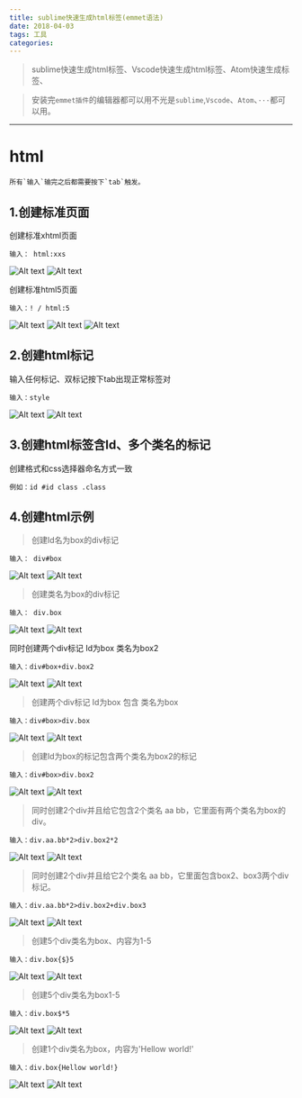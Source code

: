 ```yaml
---
title: sublime快速生成html标签(emmet语法)
date: 2018-04-03
tags: 工具
categories: 
---
```


> sublime快速生成html标签、Vscode快速生成html标签、Atom快速生成标签、

> 安装完`emmet插件`的编辑器都可以用不光是`sublime`,`Vscode`、`Atom`、`···`都可以用。

--------------------------------------------------------------------------------

<!-- more -->

# html 

```
所有`输入`输完之后都需要按下`tab`触发。
```

## 1.创建标准页面

创建标准xhtml页面

```
输入： html:xxs
```
![Alt text](/images/快速生成标签/1522718211956.png)
![Alt text](/images/快速生成标签/1522718277472.png)

创建标准html5页面

```
输入：! / html:5
```
![Alt text](/images/快速生成标签/1522718296457.png)
![Alt text](/images/快速生成标签/1522718931054.png)
![Alt text](/images/快速生成标签/1522718299058.png)

## 2.创建html标记

输入任何标记、双标记按下tab出现正常标签对

```
输入：style
```
![Alt text](/images/快速生成标签/1522718319279.png)
![Alt text](/images/快速生成标签/1522718321952.png)

## 3.创建html标签含Id、多个类名的标记

创建格式和css选择器命名方式一致

```
例如：id #id class .class
```
## 4.创建html示例

> 创建Id名为box的div标记

```
输入： div#box
```

![Alt text](/images/快速生成标签/1522718327988.png)
![Alt text](/images/快速生成标签/1522718330783.png)

> 创建类名为box的div标记

```
输入： div.box
```
![Alt text](/images/快速生成标签/1522718336462.png)
![Alt text](/images/快速生成标签/1522718339055.png)

同时创建两个div标记 Id为box 类名为box2

```
输入：div#box+div.box2
```
![Alt text](/images/快速生成标签/1522718347125.png)
![Alt text](/images/快速生成标签/1522718349049.png)

> 创建两个div标记 Id为box 包含 类名为box

```
输入：div#box>div.box
```

![Alt text](/images/快速生成标签/1522718353408.png)
![Alt text](/images/快速生成标签/1522718355668.png)

> 创建Id为box的标记包含两个类名为box2的标记

```
输入：div#box>div.box2
```

![Alt text](/images/快速生成标签/1522718398561.png)
![Alt text](/images/快速生成标签/1522718372306.png)

> 同时创建2个div并且给它包含2个类名 aa bb，它里面有两个类名为box的div。

```
输入：div.aa.bb*2>div.box2*2
```
![Alt text](/images/快速生成标签/1522718545113.png)
![Alt text](/images/快速生成标签/1522718549390.png)

> 同时创建2个div并且给它2个类名 aa bb，它里面包含box2、box3两个div标记。
```
输入：div.aa.bb*2>div.box2+div.box3
```
![Alt text](/images/快速生成标签/1522718553338.png)
![Alt text](/images/快速生成标签/1522718557137.png)

> 创建5个div类名为box、内容为1-5
```
输入：div.box{$}5
```
![Alt text](/images/快速生成标签/1522718560420.png)
![Alt text](/images/快速生成标签/1522719127477.png)

> 创建5个div类名为box1-5
```
输入：div.box$*5  
```
![Alt text](/images/快速生成标签/1522718567612.png)
![Alt text](/images/快速生成标签/1522718570030.png)

> 创建1个div类名为box，内容为'Hellow world!'
```
输入：div.box{Hellow world!}
```
![Alt text](/images/快速生成标签/1522718574598.png)
![Alt text](/images/快速生成标签/1522718576450.png)
